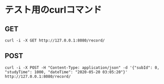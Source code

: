 # テスト用のcurlコマンド

## GET

`curl -i -X GET http://127.0.0.1:8080/record/`

## POST

`curl -i -X POST -H "Content-Type: application/json" -d '{"subId": 0, "studyTime": 1000, "dateTime": "2020-05-20 03:05:20"}' http://127.0.0.1:8080/record/`
